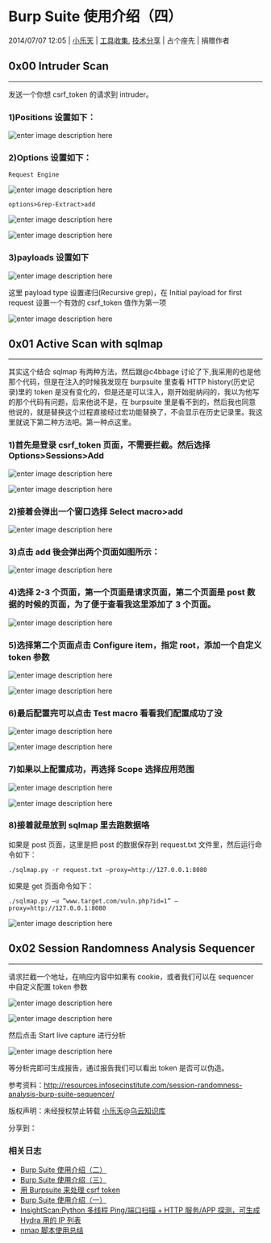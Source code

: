 # Burp Suite 使用介绍（四）

2014/07/07 12:05 | [小乐天](http://drops.wooyun.org/author/小乐天 "由 小乐天 发布") | [工具收集](http://drops.wooyun.org/category/tools "查看 工具收集 中的全部文章"), [技术分享](http://drops.wooyun.org/category/tips "查看 技术分享 中的全部文章") | 占个座先 | 捐赠作者

## 0x00 Intruder Scan

* * *

发送一个你想 csrf_token 的请求到 intruder。

### 1)Positions 设置如下：

![enter image description here](img/img1_u17_png.jpg)

### 2)Options 设置如下：

```
Request Engine 
```

![enter image description here](img/img2_u105_png.jpg)

```
options>Grep-Extract>add 
```

![enter image description here](img/img3_u95_png.jpg)

![enter image description here](img/img4_u83_png.jpg)

### 3)payloads 设置如下

![enter image description here](img/img5_u81_png.jpg)

这里 payload type 设置递归(Recursive grep)，在 Initial payload for first request 设置一个有效的 csrf_token 值作为第一项

![enter image description here](img/img6_u81_png.jpg)

## 0x01 Active Scan with sqlmap

* * *

其实这个结合 sqlmap 有两种方法，然后跟@c4bbage 讨论了下,我采用的也是他那个代码，但是在注入的时候我发现在 burpsuite 里查看 HTTP history(历史记录)里的 token 是没有变化的，但是还是可以注入，刚开始挺纳闷的，我以为他写的那个代码有问题，后来他说不是，在 burpsuite 里是看不到的，然后我也同意他说的，就是替换这个过程直接经过宏功能替换了，不会显示在历史记录里。我这里就说下第二种方法吧。第一种点这里。

### 1)首先是登录 csrf_token 页面，不需要拦截。然后选择 Options>Sessions>Add

![enter image description here](img/img7_u66_png.jpg)

![enter image description here](img/img8_u65_png.jpg)

### 2)接着会弹出一个窗口选择 Select macro>add

![enter image description here](img/img9_u54_png.jpg)

### 3)点击 add 後会弹出两个页面如图所示：

![enter image description here](img/img10_u11_png.jpg)

### 4)选择 2-3 个页面，第一个页面是请求页面，第二个页面是 post 数据的时候的页面，为了便于查看我这里添加了 3 个页面。

![enter image description here](img/img11_u14_png.jpg)

### 5)选择第二个页面点击 Configure item，指定 root，添加一个自定义 token 参数

![enter image description here](img/img12_u7_png.jpg)

![enter image description here](img/img13_u38_png.jpg)

### 6)最后配置完可以点击 Test macro 看看我们配置成功了没

![enter image description here](img/img14_u35_png.jpg)

![enter image description here](img/img15_u33_png.jpg)

### 7)如果以上配置成功，再选择 Scope 选择应用范围

![enter image description here](img/img16_u32_png.jpg)

![enter image description here](img/img17_u33_png.jpg)

### 8)接着就是放到 sqlmap 里去跑数据咯

如果是 post 页面，这里是把 post 的数据保存到 request.txt 文件里，然后运行命令如下：

```
./sqlmap.py -r request.txt –proxy=http://127.0.0.1:8080 
```

如果是 get 页面命令如下：

```
./sqlmap.py –u “www.target.com/vuln.php?id=1” –proxy=http://127.0.0.1:8080 
```

![enter image description here](img/img18_u29_png.jpg)

## 0x02 Session Randomness Analysis Sequencer

* * *

请求拦截一个地址，在响应内容中如果有 cookie，或者我们可以在 sequencer 中自定义配置 token 参数

![enter image description here](img/img19_u27_png.jpg)

![enter image description here](img/img20_u20_png.jpg)

然后点击 Start live capture 进行分析

![enter image description here](img/img21_u18_png.jpg)

等分析完即可生成报告，通过报告我们可以看出 token 是否可以伪造。

参考资料：http://resources.infosecinstitute.com/session-randomness-analysis-burp-suite-sequencer/

版权声明：未经授权禁止转载 [小乐天](http://drops.wooyun.org/author/小乐天 "由 小乐天 发布")@[乌云知识库](http://drops.wooyun.org)

分享到：

### 相关日志

*   [Burp Suite 使用介绍（二）](http://drops.wooyun.org/tools/1629)
*   [Burp Suite 使用介绍（三）](http://drops.wooyun.org/tips/2247)
*   [用 Burpsuite 来处理 csrf token](http://drops.wooyun.org/tips/2460)
*   [Burp Suite 使用介绍（一）](http://drops.wooyun.org/tools/1548)
*   [InsightScan:Python 多线程 Ping/端口扫描 + HTTP 服务/APP 探测，可生成 Hydra 用的 IP 列表](http://drops.wooyun.org/tools/427)
*   [nmap 脚本使用总结](http://drops.wooyun.org/tips/2188)